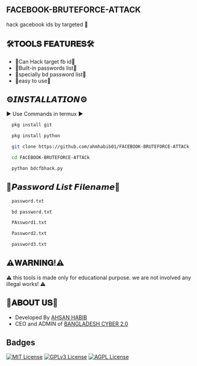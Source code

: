 
## FACEBOOK-BRUTEFORCE-ATTACK

hack gacebook ids by targeted 🐣


## 🛠️𝐓𝐎𝐎𝐋𝐒 𝐅𝐄𝐀𝐓𝐔𝐑𝐄𝐒🛠️

- 🔰Can Hack target fb id🔰
- 🔰Built-in passwords list🔰
- 🔰specially bd password list🔰
- 🔰easy to use🔰



## ⚙️𝙄𝙉𝙎𝙏𝘼𝙇𝙇𝘼𝙏𝙄𝙊𝙉⚙️


▶️ Use Commands in termux ▶️

```bash
  pkg install git
```
```bash
  pkg install python
```
```bash
  git clone https://github.com/ahmhabib01/FACEBOOK-BRUTEFORCE-ATTACk
```
```bash
  cd FACEBOOK-BRUTEFORCE-ATTACk
```
```bash
  python bdcfbhack.py
```
    
## 📝𝙋𝙖𝙨𝙨𝙬𝙤𝙧𝙙 𝙇𝙞𝙨𝙩 𝙁𝙞𝙡𝙚𝙣𝙖𝙢𝙚📝

```bash
  password.txt
```
```bash
  bd password.txt
```
```bash
  PAssword1.txt
```
```bash
  Password2.txt
```
```bash
  password3.txt
```

## ⚠️𝐖𝐀𝐑𝐍𝐈𝐍𝐆!⚠️




⚠️ this tools is made only for educational purpose. we are not involved any illegal works! ⚠️


## 📌𝐀𝐁𝐎𝐔𝐓 𝐔𝐒📌



 - Developed By [AHSAN HABIB](https://www.facebook.com/ahm.habib.39)
 - CEO and ADMIN of [BANGLADESH CYBER 2.0](https://www.facebook.com/profile.php?id=61554490682335)
 


## Badges



[![MIT License](https://img.shields.io/badge/License-MIT-green.svg)](https://choosealicense.com/licenses/mit/)
[![GPLv3 License](https://img.shields.io/badge/License-GPL%20v3-yellow.svg)](https://opensource.org/licenses/)
[![AGPL License](https://img.shields.io/badge/license-AGPL-blue.svg)](http://www.gnu.org/licenses/agpl-3.0)
